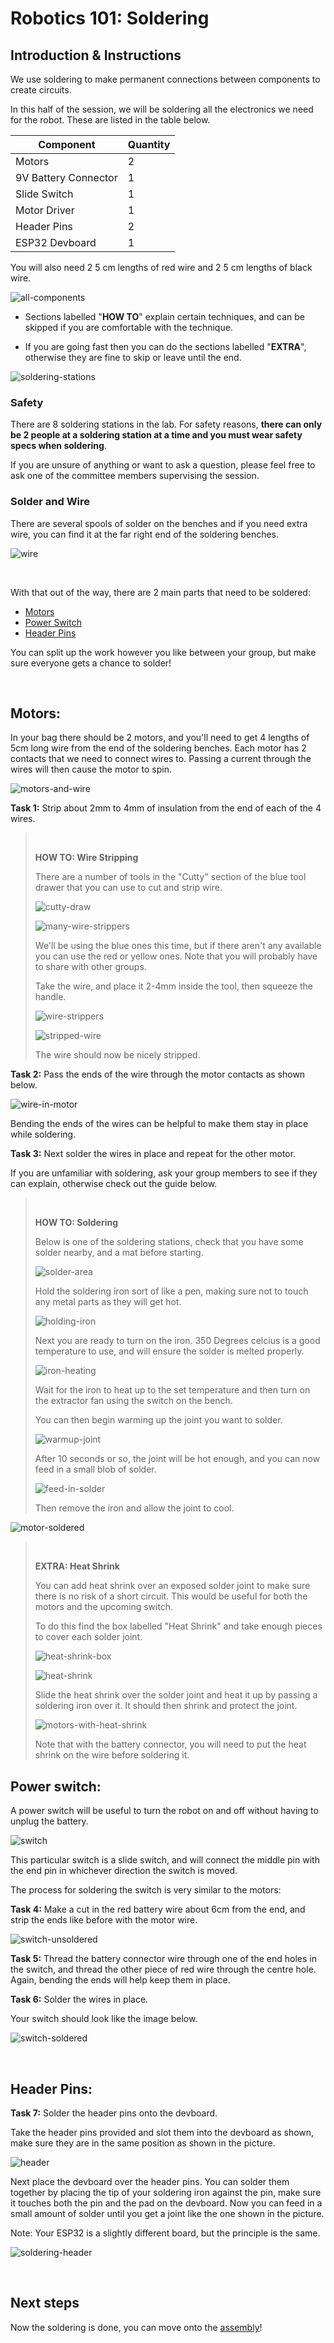 # Robotics 101: Soldering

## Introduction & Instructions

We use soldering to make permanent connections between components to create circuits.

In this half of the session, we will be soldering all the electronics we need for the robot. These are listed in the table below.

| Component   | Quantity    |
| ----------- | ----------- |
| Motors      | 2          |
| 9V Battery Connector  | 1           |
| Slide Switch  | 1           |
| Motor Driver  | 1           |
| Header Pins  | 2           |
| ESP32 Devboard  | 1           |

You will also need 2 5 cm lengths of red wire and 2 5 cm lengths of black wire.

![all-components](/2024-Autumn/images/all-components.jpg)

* Sections labelled "**HOW TO**" explain certain techniques, and can be skipped if you are comfortable with the technique.

* If you are going fast then you can do the sections labelled "**EXTRA**", otherwise they are fine to skip or leave until the end.

![soldering-stations](/2024-Autumn/images/soldering-stations.JPG)

### Safety

There are 8 soldering stations in the lab. For safety reasons, **there can only be 2 people at a soldering station at a time and you must wear safety specs when soldering**.

If you are unsure of anything or want to ask a question, please feel free to ask one of the committee members supervising the session.

### Solder and Wire

There are several spools of solder on the benches and if you need extra wire, you can find it at the far right end of the soldering benches.

![wire](/2024-Autumn/images/wire.JPG)

<br>

With that out of the way, there are 2 main parts that need to be soldered:
* [Motors](#motors)
* [Power Switch](#power-switch)
* [Header Pins](#header-pins)

You can split up the work however you like between your group, but make sure everyone gets a chance to solder!

<br>

## Motors:

In your bag there should be 2 motors, and you'll need to get 4 lengths of 5cm long wire from the end of the soldering benches. Each motor has 2 contacts that we need to connect wires to. Passing a current through the wires will then cause the motor to spin.

![motors-and-wire](/2024-Autumn/images/motors-and-wire.JPG)

**Task 1:** Strip about 2mm to 4mm of insulation from the end of each of the 4 wires.



><br>
>
>**HOW TO: Wire Stripping**
>
>There are a number of tools in the "Cutty" section of the blue tool drawer that you can use to cut and strip wire.
>
>![cutty-draw](/2024-Autumn/images/cutty-draw.JPG)
>
>![many-wire-strippers](/2024-Autumn/images/many-wire-strippers.jpg)
>
>We'll be using the blue ones this time, but if there aren't any available you can use the red or yellow ones. Note that you will probably have to share with other groups.
>
>Take the wire, and place it 2-4mm inside the tool, then squeeze the handle.
>
>![wire-strippers](/2024-Autumn/images/wire-strippers.jpg)
>
>![stripped-wire](/2024-Autumn/images/stripped-wire.JPG)
>
>The wire should now be nicely stripped.
><br>



**Task 2:** Pass the ends of the wire through the motor contacts as shown below.

![wire-in-motor](/2024-Autumn/images/wire-in-motor.JPG)

Bending the ends of the wires can be helpful to make them stay in place while soldering. 


**Task 3:** Next solder the wires in place and repeat for the other motor.

If you are unfamiliar with soldering, ask your group members to see if they can explain, otherwise check out the guide below.

><br>
>
>**HOW TO: Soldering**
>
>Below is one of the soldering stations, check that you have some solder nearby, and a mat before starting.
>
>![solder-area](/2024-Autumn/images/soldering-area.jpg)
>
>Hold the soldering iron sort of like a pen, making sure not to touch any metal parts as they will get hot.
>
>![holding-iron](/2024-Autumn/images/holding-iron.jpg)
>
>Next you are ready to turn on the iron. 350 Degrees celcius is a good temperature to use, and will ensure the solder is melted properly.
>
>![iron-heating](/2024-Autumn/images/iron-heating.jpg)
>
>Wait for the iron to heat up to the set temperature and then turn on the extractor fan using the switch on the bench.
>
>You can then begin warming up the joint you want to solder.
>
>![warmup-joint](/2024-Autumn/images/warmup-joint.jpg)
>
>After 10 seconds or so, the joint will be hot enough, and you can now feed in a small blob of solder.
>
>![feed-in-solder](/2024-Autumn/images/feed-in-solder.jpg)
>
>Then remove the iron and allow the joint to cool.
><br>

![motor-soldered](/2024-Autumn/images/motor-soldered.JPG)

><br>
>
>**EXTRA: Heat Shrink**
>
>You can add heat shrink over an exposed solder joint to make sure there is no risk of a short circuit. This would be useful for both the motors and the upcoming switch.
>
>To do this find the box labelled "Heat Shrink" and take enough pieces to cover each solder joint.
>
>![heat-shrink-box](/2024-Autumn/images/heat-shrink-box.JPG)
>
>![heat-shrink](/2024-Autumn/images/heat-shrink.JPG)
>
>Slide the heat shrink over the solder joint and heat it up by passing a soldering iron over it. It should then shrink and protect the joint.
>
>![motors-with-heat-shrink](/2024-Autumn/images/motors-with-heat-shrink.JPG)
>
>Note that with the battery connector, you will need to put the heat shrink on the wire before soldering it.
><br>

## Power switch:

A power switch will be useful to turn the robot on and off without having to unplug the battery.

![switch](/2024-Autumn/images/switch.jpg)

This particular switch is a slide switch, and will connect the middle pin with the end pin in whichever direction the switch is moved.

The process for soldering the switch is very similar to the motors:

**Task 4:** Make a cut in the red battery wire about 6cm from the end, and strip the ends like before with the motor wire.

![switch-unsoldered](/2024-Autumn/images/switch-unsoldered.JPG)

**Task 5:** Thread the battery connector wire through one of the end holes in the switch, and thread the other piece of red wire through the centre hole. Again, bending the ends will help keep them in place.

**Task 6:** Solder the wires in place.

Your switch should look like the image below.

![switch-soldered](/2024-Autumn/images/switch-soldered.JPG)

<br>

## Header Pins:

**Task 7:** Solder the header pins onto the devboard.

Take the header pins provided and slot them into the devboard as shown, make sure they are in the same position as shown in the picture.

![header](/2024-Autumn/images/header.jpg)

Next place the devboard over the header pins. You can solder them together by placing the tip of your soldering iron against the pin, make sure it touches both the pin and the pad on the devboard. Now you can feed in a small amount of solder until you get a joint like the one shown in the picture. 

Note: Your ESP32 is a slightly different board, but the principle is the same.

![soldering-header](/2024-Autumn/images/soldering-header.jpg)

<br>

## Next steps

Now the soldering is done, you can move onto the [assembly](/2024-Autumn/assembly-instructions.md)!
